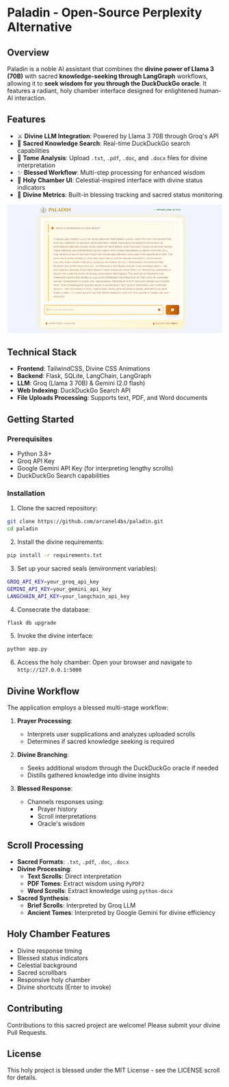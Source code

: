 # Paladin - Open-Source Perplexity Alternative

## Overview
Paladin is a noble AI assistant that combines the **divine power of Llama 3 (70B)** with sacred **knowledge-seeking through LangGraph** workflows, allowing it to **seek wisdom for you through the DuckDuckGo oracle**. It features a radiant, holy chamber interface designed for enlightened human-AI interaction.

## Features
- ⚔️ **Divine LLM Integration**: Powered by Llama 3 70B through Groq's API
- 📜 **Sacred Knowledge Search**: Real-time DuckDuckGo search capabilities
- 📖 **Tome Analysis**: Upload `.txt`, `.pdf`, `.doc`, and `.docx` files for divine interpretation
- ✨ **Blessed Workflow**: Multi-step processing for enhanced wisdom
- 🏰 **Holy Chamber UI**: Celestial-inspired interface with divine status indicators
- 🌟 **Divine Metrics**: Built-in blessing tracking and sacred status monitoring

![Paladin Interface](/public/paladin-demo.png)


## Technical Stack
- **Frontend**: TailwindCSS, Divine CSS Animations
- **Backend**: Flask, SQLite, LangChain, LangGraph
- **LLM**: Groq (Llama 3 70B) & Gemini (2.0 flash)
- **Web Indexing**: DuckDuckGo Search API
- **File Uploads Processing**: Supports text, PDF, and Word documents

## Getting Started

### Prerequisites
- Python 3.8+
- Groq API Key
- Google Gemini API Key (for interpreting lengthy scrolls)
- DuckDuckGo Search capabilities

### Installation
1. Clone the sacred repository:
```bash
git clone https://github.com/arcanel4bs/paladin.git
cd paladin
```

2. Install the divine requirements:
```bash
pip install -r requirements.txt
```

3. Set up your sacred seals (environment variables):
```bash
GROQ_API_KEY=your_groq_api_key
GEMINI_API_KEY=your_gemini_api_key
LANGCHAIN_API_KEY=your_langchain_api_key
```

4. Consecrate the database:
```bash
flask db upgrade
```

5. Invoke the divine interface:
```bash
python app.py
```

6. Access the holy chamber:
   Open your browser and navigate to `http://127.0.0.1:5000`

## Divine Workflow
The application employs a blessed multi-stage workflow:

1. **Prayer Processing**:
   - Interprets user supplications and analyzes uploaded scrolls
   - Determines if sacred knowledge seeking is required

2. **Divine Branching**:
   - Seeks additional wisdom through the DuckDuckGo oracle if needed
   - Distills gathered knowledge into divine insights

3. **Blessed Response**:
   - Channels responses using:
     - Prayer history
     - Scroll interpretations
     - Oracle's wisdom

## Scroll Processing

- **Sacred Formats**: `.txt`, `.pdf`, `.doc`, `.docx`
- **Divine Processing**:
  - **Text Scrolls**: Direct interpretation
  - **PDF Tomes**: Extract wisdom using `PyPDF2`
  - **Word Scrolls**: Extract knowledge using `python-docx`
- **Sacred Synthesis**:
  - **Brief Scrolls**: Interpreted by Groq LLM
  - **Ancient Tomes**: Interpreted by Google Gemini for divine efficiency

## Holy Chamber Features
- Divine response timing
- Blessed status indicators
- Celestial background
- Sacred scrollbars
- Responsive holy chamber
- Divine shortcuts (Enter to invoke)

## Contributing
Contributions to this sacred project are welcome! Please submit your divine Pull Requests.

## License
This holy project is blessed under the MIT License - see the LICENSE scroll for details.
```






